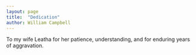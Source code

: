 ```yaml
---
layout: page
title:  "Dedication"
author: William Campbell
---
```


To my wife Leatha for her patience, understanding, and for enduring years of aggravation.
